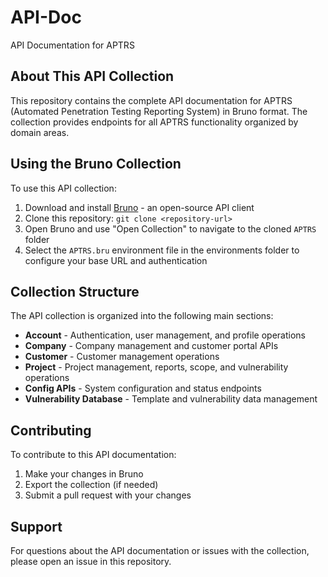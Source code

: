 # API-Doc
API Documentation for APTRS

## About This API Collection
This repository contains the complete API documentation for APTRS (Automated Penetration Testing Reporting System) in Bruno format. The collection provides endpoints for all APTRS functionality organized by domain areas.

## Using the Bruno Collection
To use this API collection:

1. Download and install [Bruno](https://www.usebruno.com/) - an open-source API client
2. Clone this repository: `git clone <repository-url>`
3. Open Bruno and use "Open Collection" to navigate to the cloned `APTRS` folder
4. Select the `APTRS.bru` environment file in the environments folder to configure your base URL and authentication

## Collection Structure
The API collection is organized into the following main sections:

- **Account** - Authentication, user management, and profile operations
- **Company** - Company management and customer portal APIs
- **Customer** - Customer management operations
- **Project** - Project management, reports, scope, and vulnerability operations
- **Config APIs** - System configuration and status endpoints
- **Vulnerability Database** - Template and vulnerability data management

## Contributing
To contribute to this API documentation:
1. Make your changes in Bruno
2. Export the collection (if needed)
3. Submit a pull request with your changes

## Support
For questions about the API documentation or issues with the collection, please open an issue in this repository.
